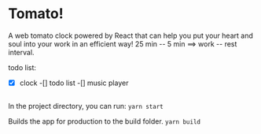 # Tomato!
A web tomato clock powered by React that can help you put your heart and soul into your work in an efficient way!
25 min -- 5 min ==> work -- rest interval.

todo list:
-[x] clock
-[] todo list
-[] music player

## 
In the project directory, you can run:
`yarn start`

Builds the app for production to the build folder.
`yarn build`
